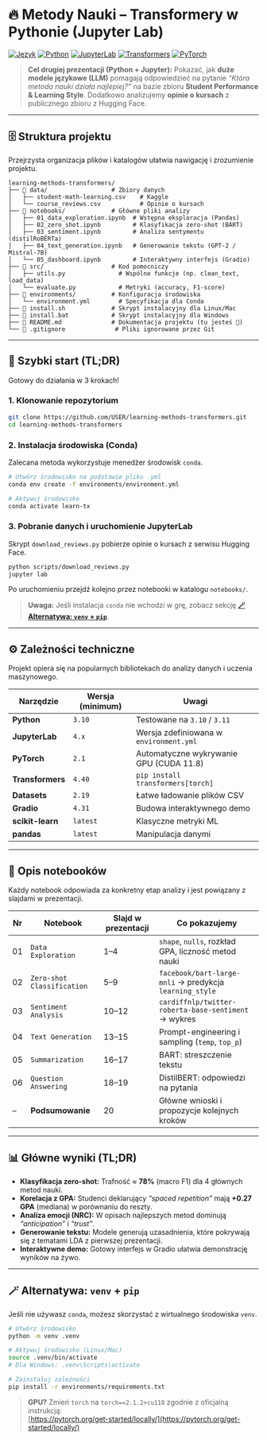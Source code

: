 # 🔥 Metody Nauki – Transformery w Pythonie (Jupyter Lab)

[![Język](https://img.shields.io/badge/język-polski-blue.svg)](https://github.com/USER/learning-methods-transformers)
[![Python](https://img.shields.io/badge/Python-3.10%2B-blue.svg)](https://www.python.org/)
[![JupyterLab](https://img.shields.io/badge/JupyterLab-4.x-orange.svg)](https://jupyter.org/)
[![Transformers](https://img.shields.io/badge/🤗%20Transformers-4.40-yellow.svg)](https://huggingface.co/docs/transformers/index)
[![PyTorch](https://img.shields.io/badge/PyTorch-2.1-red.svg)](https://pytorch.org/)

> **Cel drugiej prezentacji (Python + Jupyter):**
> Pokazać, jak **duże modele językowe (LLM)** pomagają odpowiedzieć na pytanie
> _“Która metoda nauki działa najlepiej?”_ na bazie zbioru **Student Performance & Learning Style**.
> Dodatkowo analizujemy **opinie o kursach** z publicznego zbioru z Hugging Face.

---

## 🗄️ Struktura projektu

Przejrzysta organizacja plików i katalogów ułatwia nawigację i zrozumienie projektu.

```
learning-methods-transformers/
├── 📂 data/                  # Zbiory danych
│   ├── student-math-learning.csv    # Kaggle
│   └── course_reviews.csv           # Opinie o kursach
├── 📂 notebooks/             # Główne pliki analizy
│   ├── 01_data_exploration.ipynb  # Wstępna eksploracja (Pandas)
│   ├── 02_zero_shot.ipynb         # Klasyfikacja zero-shot (BART)
│   ├── 03_sentiment.ipynb         # Analiza sentymentu (distilRoBERTa)
│   ├── 04_text_generation.ipynb   # Generowanie tekstu (GPT-2 / Mistral-7B)
│   └── 05_dashboard.ipynb         # Interaktywny interfejs (Gradio)
├── 📂 src/                   # Kod pomocniczy
│   ├── utils.py               # Wspólne funkcje (np. clean_text, load_data)
│   └── evaluate.py            # Metryki (accuracy, F1-score)
├── 📂 environments/          # Konfiguracja środowiska
│   └── environment.yml        # Specyfikacja dla Conda
├── 📜 install.sh             # Skrypt instalacyjny dla Linux/Mac
├── 📜 install.bat            # Skrypt instalacyjny dla Windows
├── 📄 README.md              # Dokumentacja projektu (tu jesteś 🙂)
└── 📄 .gitignore              # Pliki ignorowane przez Git
```

---

## 🚀 Szybki start (TL;DR)

Gotowy do działania w 3 krokach!

### 1. Klonowanie repozytorium

```bash
git clone https://github.com/USER/learning-methods-transformers.git
cd learning-methods-transformers
```

### 2. Instalacja środowiska (Conda)

Zalecana metoda wykorzystuje menedżer środowisk `conda`.

```bash
# Utwórz środowisko na podstawie pliku .yml
conda env create -f environments/environment.yml

# Aktywuj środowisko
conda activate learn-tx
```

### 3. Pobranie danych i uruchomienie JupyterLab

Skrypt `download_reviews.py` pobierze opinie o kursach z serwisu Hugging Face.

```bash
python scripts/download_reviews.py
jupyter lab
```
Po uruchomieniu przejdź kolejno przez notebooki w katalogu `notebooks/`.

> **Uwaga:** Jeśli instalacja `conda` nie wchodzi w grę, zobacz sekcję [**🪄 Alternatywa: `venv` + `pip`**](#-alternatywa-venv--pip).

---

## ⚙️ Zależności techniczne

Projekt opiera się na popularnych bibliotekach do analizy danych i uczenia maszynowego.

| Narzędzie         | Wersja (minimum) | Uwagi                               |
| ----------------- | ---------------- | ----------------------------------- |
| **Python**        | `3.10`           | Testowane na `3.10` / `3.11`        |
| **JupyterLab**    | `4.x`            | Wersja zdefiniowana w `environment.yml` |
| **PyTorch**       | `2.1`            | Automatyczne wykrywanie GPU (CUDA 11.8) |
| **Transformers**  | `4.40`           | `pip install transformers[torch]`   |
| **Datasets**      | `2.19`           | Łatwe ładowanie plików CSV          |
| **Gradio**        | `4.31`           | Budowa interaktywnego demo          |
| **scikit-learn**  | `latest`         | Klasyczne metryki ML                |
| **pandas**        | `latest`         | Manipulacja danymi                  |

---

## 📒 Opis notebooków

Każdy notebook odpowiada za konkretny etap analizy i jest powiązany z slajdami w prezentacji.

| Nr | Notebook                 | Slajd w prezentacji | Co pokazujemy                                       |
| -- | ------------------------ | ------------------- | --------------------------------------------------- |
| 01 | `Data Exploration`       | 1–4                 | `shape`, `nulls`, rozkład GPA, liczność metod nauki |
| 02 | `Zero-shot Classification` | 5–9                 | `facebook/bart-large-mnli` → predykcja `learning_style` |
| 03 | `Sentiment Analysis`     | 10–12               | `cardiffnlp/twitter-roberta-base-sentiment` → wykres  |
| 04 | `Text Generation`        | 13–15               | Prompt-engineering i sampling (`temp`, `top_p`)     |
| 05 | `Summarization`        | 16–17               | BART: streszczenie tekstu |
| 06 | `Question Answering`   | 18–19               | DistilBERT: odpowiedzi na pytania |
| –  | **Podsumowanie**         | 20                  | Główne wnioski i propozycje kolejnych kroków       |

---

## 📊 Główne wyniki (TL;DR)

- **Klasyfikacja zero-shot:** Trafność ≈ **78%** (macro F1) dla 4 głównych metod nauki.
- **Korelacja z GPA:** Studenci deklarujący _“spaced repetition”_ mają **+0.27 GPA** (mediana) w porównaniu do reszty.
- **Analiza emocji (NRC):** W opisach najlepszych metod dominują _“anticipation”_ i _“trust”_.
- **Generowanie tekstu:** Modele generują uzasadnienia, które pokrywają się z tematami LDA z pierwszej prezentacji.
- **Interaktywne demo:** Gotowy interfejs w Gradio ułatwia demonstrację wyników na żywo.

---

## 🪄 Alternatywa: `venv` + `pip`

Jeśli nie używasz `conda`, możesz skorzystać z wirtualnego środowiska `venv`.

```bash
# Utwórz środowisko
python -m venv .venv

# Aktywuj środowisko (Linux/Mac)
source .venv/bin/activate
# Dla Windows: .venv\Scripts\activate

# Zainstaluj zależności
pip install -r environments/requirements.txt
```

> **GPU?** Zmień `torch` na `torch==2.1.2+cu118` zgodnie z oficjalną instrukcją:  
> [https://pytorch.org/get-started/locally/](https://pytorch.org/get-started/locally/)
